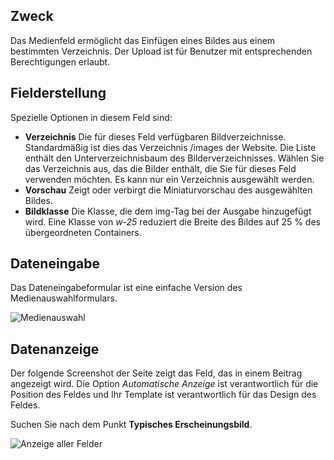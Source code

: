 <!-- Filename: J3.x:Adding_custom_fields/Media_Field / Display title: Medienbereich -->

## Zweck

Das Medienfeld ermöglicht das Einfügen eines Bildes aus einem bestimmten Verzeichnis. Der Upload ist für Benutzer mit entsprechenden Berechtigungen erlaubt.


## Fielderstellung

Spezielle Optionen in diesem Feld sind:

- **Verzeichnis** Die für dieses Feld verfügbaren Bildverzeichnisse. Standardmäßig ist dies das Verzeichnis /images der Website. Die Liste enthält den Unterverzeichnisbaum des Bilderverzeichnisses. Wählen Sie das Verzeichnis aus, das die Bilder enthält, die Sie für dieses Feld verwenden möchten. Es kann nur ein Verzeichnis ausgewählt werden.
- **Vorschau** Zeigt oder verbirgt die Miniaturvorschau des ausgewählten Bildes.
- **Bildklasse** Die Klasse, die dem img-Tag bei der Ausgabe hinzugefügt wird. Eine Klasse von *w-25* reduziert die Breite des Bildes auf 25 % des übergeordneten Containers.

## Dateneingabe

Das Dateneingabeformular ist eine einfache Version des Medienauswahlformulars.

![Medienauswahl](../../../en/images/fields/fields-media-entry.png "Medienauswahl")


## Datenanzeige

Der folgende Screenshot der Seite zeigt das Feld, das in einem Beitrag angezeigt wird. Die Option *Automatische Anzeige* ist verantwortlich für die Position des Feldes und Ihr Template ist verantwortlich für das Design des Feldes.

Suchen Sie nach dem Punkt **Typisches Erscheinungsbild**.

![Anzeige aller Felder](../../../en/images/fields/fields-display.png "Felderanzeige")

